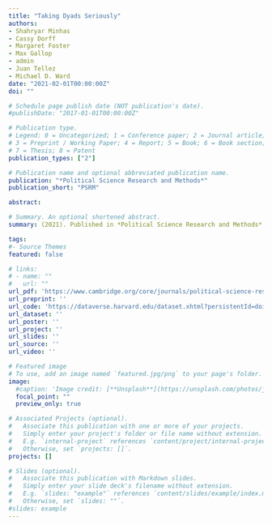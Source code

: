 ```yaml
---
title: "Taking Dyads Seriously"
authors:
- Shahryar Minhas
- Cassy Dorff
- Margaret Foster
- Max Gallop
- admin
- Juan Tellez
- Michael D. Ward
date: "2021-02-01T00:00:00Z"
doi: ""

# Schedule page publish date (NOT publication's date).
#publishDate: "2017-01-01T00:00:00Z"

# Publication type.
# Legend: 0 = Uncategorized; 1 = Conference paper; 2 = Journal article;
# 3 = Preprint / Working Paper; 4 = Report; 5 = Book; 6 = Book section;
# 7 = Thesis; 8 = Patent
publication_types: ["2"]

# Publication name and optional abbreviated publication name.
publication: "*Political Science Research and Methods*"
publication_short: "PSRM"

abstract: 

# Summary. An optional shortened abstract.
summary: (2021). Published in *Political Science Research and Methods*.

tags:
#- Source Themes
featured: false

# links:
# - name: ""
#   url: ""
url_pdf: 'https://www.cambridge.org/core/journals/political-science-research-and-methods/article/taking-dyads-seriously/823804FA29B988156A574C3F44280317'
url_preprint: ''
url_code: 'https://dataverse.harvard.edu/dataset.xhtml?persistentId=doi:10.7910/DVN/Z6ASMM'
url_dataset: ''
url_poster: ''
url_project: ''
url_slides: ''
url_source: ''
url_video: ''

# Featured image
# To use, add an image named `featured.jpg/png` to your page's folder. 
image:
  #caption: 'Image credit: [**Unsplash**](https://unsplash.com/photos/jdD8gXaTZsc)'
  focal_point: ""
  preview_only: true

# Associated Projects (optional).
#   Associate this publication with one or more of your projects.
#   Simply enter your project's folder or file name without extension.
#   E.g. `internal-project` references `content/project/internal-project/index.md`.
#   Otherwise, set `projects: []`.
projects: []

# Slides (optional).
#   Associate this publication with Markdown slides.
#   Simply enter your slide deck's filename without extension.
#   E.g. `slides: "example"` references `content/slides/example/index.md`.
#   Otherwise, set `slides: ""`.
#slides: example
---
```


